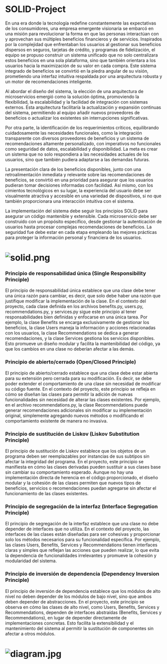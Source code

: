 # SOLID-Project
En una era donde la tecnología redefine constantemente las expectativas de los consumidores, una empresa emergente visionaria se embarcó en una misión para revolucionar la forma en que las personas interactúan con y aprovechan sus múltiples beneficios financieros y de servicios. Inspirados por la complejidad que enfrentaban los usuarios al gestionar sus beneficios dispersos en seguros, tarjetas de crédito, y programas de fidelización, el equipo se propuso construir un sistema unificado que no solo centralizara estos beneficios en una sola plataforma, sino que también orientara a los usuarios hacia la maximización de su valor en cada compra. Este sistema integrado de beneficios se convirtió en la piedra angular de su visión, prometiendo una interfaz intuitiva respaldada por una arquitectura robusta y un motor de recomendaciones inteligente.

Al abordar el diseño del sistema, la elección de una arquitectura de microservicios emergió como la solución óptima, promoviendo la flexibilidad, la escalabilidad y la facilidad de integración con sistemas externos. Esta arquitectura facilitaría la actualización y expansión continuas del sistema, permitiendo al equipo añadir nuevos proveedores de beneficios o actualizar los existentes sin interrupciones significativas.

Por otra parte, la identificación de los requerimientos críticos, equilibrando cuidadosamente las necesidades funcionales, como la integración transparente con diversos proveedores de beneficios y un sistema de recomendaciones altamente personalizado, con imperativos no funcionales como seguridad de datos, escalabilidad y disponibilidad. La meta es crear un sistema que no solo respondiera a las necesidades actuales de los usuarios, sino que también pudiera adaptarse a las demandas futuras.

La presentación clara de los beneficios disponibles, junto con una retroalimentación inmediata y relevante sobre las recomendaciones de beneficios, se convirtió en una prioridad para asegurar que los usuarios pudieran tomar decisiones informadas con facilidad. Así mismo, con los cimientos tecnológicos en su lugar, la experiencia del usuario debe ser visualmente atractiva y accesible en una variedad de dispositivos, si no que también proporcionara una interacción intuitiva con el sistema.

La implementación del sistema debe seguir los principios SOLID para asegurar un código mantenible y extensible. Cada microservicio debe ser construido con un propósito específico, desde gestionar la autenticación de usuarios hasta procesar complejas recomendaciones de beneficios. La seguridad fue debe estar en cada etapa empleando las mejores prácticas para proteger la información personal y financiera de los usuarios.
# ![solid.png](solid.png)
### Principio de responsabilidad única (Single Responsibility Principle)
El principio de responsabilidad única establece que una clase debe tener una única razón para cambiar, es decir, que solo debe haber una razón que justifique modificar la implementación de la clase. En el contexto del proyecto, cada clase definida en los archivos benefits.py, users.py, recommendations.py, y services.py sigue este principio al tener responsabilidades bien definidas y enfocarse en una única tarea. Por ejemplo, la clase Benefits se encarga exclusivamente de gestionar los beneficios, la clase Users maneja la información y acciones relacionadas con los usuarios, la clase Recommendations se dedica a generar recomendaciones, y la clase Services gestiona los servicios disponibles. Esto promueve un diseño modular y facilita la mantenibilidad del código, ya que los cambios en una clase no deberían afectar a las demás.

### Principio de abierto/cerrado (Open/Closed Principle)
El principio de abierto/cerrado establece que una clase debe estar abierta para su extensión pero cerrada para su modificación. Es decir, se debe poder extender el comportamiento de una clase sin necesidad de modificar su código fuente. En el contexto del proyecto, este principio se refleja en cómo se diseñan las clases para permitir la adición de nuevas funcionalidades sin necesidad de alterar las clases existentes. Por ejemplo, en el archivo recommendations.py, la clase Recommendations puede generar recomendaciones adicionales sin modificar su implementación original, simplemente agregando nuevos métodos o modificando el comportamiento existente de manera no invasiva.

### Principio de sustitución de Liskov (Liskov Substitution Principle)
El principio de sustitución de Liskov establece que los objetos de un programa deben ser reemplazables por instancias de sus subtipos sin afectar la integridad del programa. En el proyecto, este principio se manifiesta en cómo las clases derivadas pueden sustituir a sus clases base sin cambiar su comportamiento esperado. Aunque no hay una implementación directa de herencia en el código proporcionado, el diseño modular y la cohesión de las clases permiten que nuevos tipos de beneficios, servicios o recomendaciones puedan agregarse sin afectar el funcionamiento de las clases existentes.

### Principio de segregación de la interfaz (Interface Segregation Principle)
El principio de segregación de la interfaz establece que una clase no debe depender de interfaces que no utiliza. En el contexto del proyecto, las interfaces de las clases están diseñadas para ser cohesivas y proporcionar solo los métodos necesarios para su funcionalidad específica. Por ejemplo, las clases Users, Benefits, Services y Recommendations tienen interfaces claras y simples que reflejan las acciones que pueden realizar, lo que evita la dependencia de funcionalidades irrelevantes y promueve la cohesión y modularidad del sistema.

### Principio de inversión de dependencia (Dependency Inversion Principle)
El principio de inversión de dependencia establece que los módulos de alto nivel no deben depender de los módulos de bajo nivel, sino que ambos deben depender de abstracciones. En el proyecto, este principio se observa en cómo las clases de alto nivel, como Users, Benefits, Services y Recommendations, dependen de interfaces abstraídas (Benefits, Services y Recommendations), en lugar de depender directamente de implementaciones concretas. Esto facilita la extensibilidad y el mantenimiento del sistema al permitir la sustitución de componentes sin afectar a otros módulos.

# ![diagram.jpg](diagram.jpg)